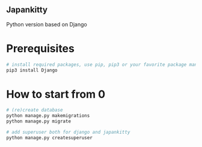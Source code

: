 Japankitty
---
Python version based on Django

# Prerequisites
```python
# install required packages, use pip, pip3 or your favorite package manager
pip3 install Django
```

# How to start from 0
```python
# (re)create database
python manage.py makemigrations
python manage.py migrate

# add superuser both for django and japankitty
python manage.py createsuperuser
```
